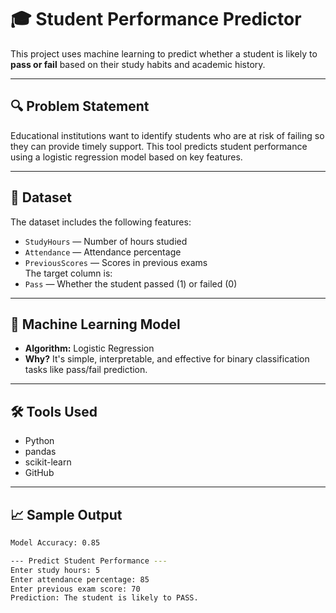 # 🎓 Student Performance Predictor

This project uses machine learning to predict whether a student is likely to **pass or fail** based on their study habits and academic history.

---

## 🔍 Problem Statement

Educational institutions want to identify students who are at risk of failing so they can provide timely support. This tool predicts student performance using a logistic regression model based on key features.

---

## 📁 Dataset

The dataset includes the following features:
- `StudyHours` — Number of hours studied
- `Attendance` — Attendance percentage
- `PreviousScores` — Scores in previous exams  
The target column is:
- `Pass` — Whether the student passed (1) or failed (0)

---

## 🤖 Machine Learning Model

- **Algorithm:** Logistic Regression
- **Why?** It's simple, interpretable, and effective for binary classification tasks like pass/fail prediction.

---

## 🛠️ Tools Used

- Python
- pandas
- scikit-learn
- GitHub

---

## 📈 Sample Output

```bash
Model Accuracy: 0.85

--- Predict Student Performance ---
Enter study hours: 5
Enter attendance percentage: 85
Enter previous exam score: 70
Prediction: The student is likely to PASS.
